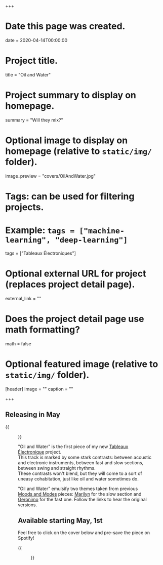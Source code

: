 +++
# Date this page was created.
date = 2020-04-14T00:00:00

# Project title.
title = "Oil and Water"

# Project summary to display on homepage.
summary = "Will they mix?"

# Optional image to display on homepage (relative to `static/img/` folder).
image_preview = "covers/OilAndWater.jpg"

# Tags: can be used for filtering projects.
# Example: `tags = ["machine-learning", "deep-learning"]`
tags = ["Tableaux Électroniques"]

# Optional external URL for project (replaces project detail page).
external_link = ""

# Does the project detail page use math formatting?
math = false

# Optional featured image (relative to `static/img/` folder).
[header]
image = ""
caption = ""

+++

## Releasing in May

{{<figure src="/img/covers/OilAndWater.jpg" width="320" link="https://distrokid.com/hyperfollow/skeeboo/oil-and-water" target="_blank">}}

"Oil and Water" is the first piece of my new [Tableaux Électronique](/post/tableaux_electroniques) project.</br>
This track is marked by some stark contrasts: between acoustic and electronic instruments, between fast and slow sections, between swing and straight rhythms.</br>
These contrasts won't blend, but they will come to a sort of uneasy cohabitation, just like oil and water sometimes do.

"Oil and Water" emulsify two themes taken from previous [Moods and Modes](/post/moods_and_modes) pieces: [Marilyn](/music/marilyn) for the slow section and [Geronimo](/music/geronimo) for the fast one. Follow the links to hear the original versions.

## Available starting May, 1st

Feel free to click on the cover below and pre-save the piece on Spotify!

{{<figure src="/img/covers/OilAndWater.jpg" width="320" link="https://distrokid.com/hyperfollow/skeeboo/oil-and-water" target="_blank">}}

